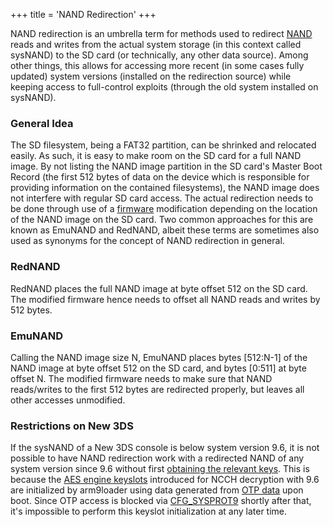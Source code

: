 +++
title = 'NAND Redirection'
+++

NAND redirection is an umbrella term for methods used to redirect
[NAND](Flash_Filesystem "wikilink") reads and writes from the actual
system storage (in this context called sysNAND) to the SD card (or
technically, any other data source). Among other things, this allows for
accessing more recent (in some cases fully updated) system versions
(installed on the redirection source) while keeping access to
full-control exploits (through the old system installed on sysNAND).

### General Idea

The SD filesystem, being a FAT32 partition, can be shrinked and
relocated easily. As such, it is easy to make room on the SD card for a
full NAND image. By not listing the NAND image partition in the SD
card's Master Boot Record (the first 512 bytes of data on the device
which is responsible for providing information on the contained
filesystems), the NAND image does not interfere with regular SD card
access. The actual redirection needs to be done through use of a
[firmware](FIRM "wikilink") modification depending on the location of
the NAND image on the SD card. Two common approaches for this are known
as EmuNAND and RedNAND, albeit these terms are sometimes also used as
synonyms for the concept of NAND redirection in general.

### RedNAND

RedNAND places the full NAND image at byte offset 512 on the SD card.
The modified firmware hence needs to offset all NAND reads and writes by
512 bytes.

### EmuNAND

Calling the NAND image size N, EmuNAND places bytes \[512:N-1\] of the
NAND image at byte offset 512 on the SD card, and bytes \[0:511\] at
byte offset N. The modified firmware needs to make sure that NAND
reads/writes to the first 512 bytes are redirected properly, but leaves
all other accesses unmodified.

### Restrictions on New 3DS

If the sysNAND of a New 3DS console is below system version 9.6, it is
not possible to have NAND redirection work with a redirected NAND of any
system version since 9.6 without first [obtaining the relevant
keys](3DS_System_Flaws#arm9loader "wikilink"). This is because the [AES
engine keyslots](AES "wikilink") introduced for NCCH decryption with 9.6
are initialized by arm9loader using data generated from [OTP
data](OTP_Registers "wikilink") upon boot. Since OTP access is blocked
via [CFG_SYSPROT9](CONFIG_Registers#CFG_SYSPROT9 "wikilink") shortly
after that, it's impossible to perform this keyslot initialization at
any later time.